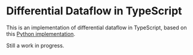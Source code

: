 # Differential Dataflow in TypeScript

This is an implementation of differential dataflow in TypeScript, based on this [Python implementation](https://github.com/ruchirK/python-differential/tree/main).

Still a work in progress.